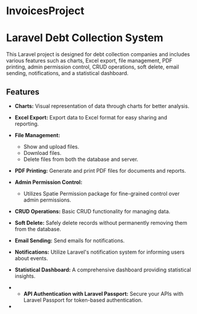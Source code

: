 # InvoicesProject
# Laravel Debt Collection System

This Laravel project is designed for debt collection companies and includes various features such as charts, Excel export, file management, PDF printing, admin permission control, CRUD operations, soft delete, email sending, notifications, and a statistical dashboard.

## Features

- **Charts:** Visual representation of data through charts for better analysis.

- **Excel Export:** Export data to Excel format for easy sharing and reporting.

- **File Management:**
  - Show and upload files.
  - Download files.
  - Delete files from both the database and server.

- **PDF Printing:** Generate and print PDF files for documents and reports.

- **Admin Permission Control:**
  - Utilizes Spatie Permission package for fine-grained control over admin permissions.

- **CRUD Operations:** Basic CRUD functionality for managing data.

- **Soft Delete:** Safely delete records without permanently removing them from the database.

- **Email Sending:** Send emails for notifications.

- **Notifications:** Utilize Laravel's notification system for informing users about events.

- **Statistical Dashboard:** A comprehensive dashboard providing statistical insights.
- - **API Authentication with Laravel Passport:** Secure your APIs with Laravel Passport for token-based authentication.

- 

